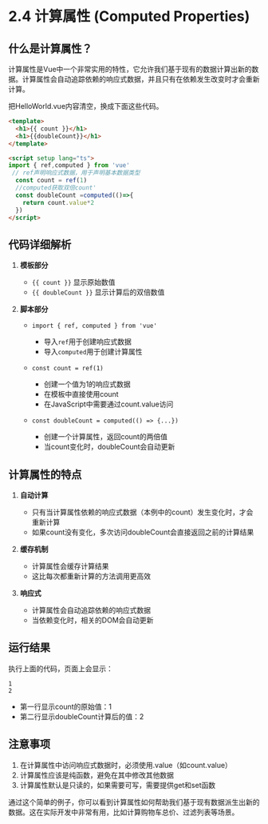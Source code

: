# 2.4 计算属性 (Computed Properties)

## 什么是计算属性？
计算属性是Vue中一个非常实用的特性，它允许我们基于现有的数据计算出新的数据。计算属性会自动追踪依赖的响应式数据，并且只有在依赖发生改变时才会重新计算。


把HelloWorld.vue内容清空，换成下面这些代码。
```html
<template>
  <h1>{{ count }}</h1>
  <h1>{{doubleCount}}</h1>
</template>

<script setup lang="ts">
import { ref,computed } from 'vue'
 // ref声明响应式数据，用于声明基本数据类型
  const count = ref(1)
  //computed获取双倍count' 
  const doubleCount =computed(()=>{
    return count.value*2
  })
</script>
```

## 代码详细解析
1. **模板部分**
   - `{{ count }}` 显示原始数值
   - `{{ doubleCount }}` 显示计算后的双倍数值

2. **脚本部分**
   - `import { ref, computed } from 'vue'`
     - 导入`ref`用于创建响应式数据
     - 导入`computed`用于创建计算属性
   
   - `const count = ref(1)`
     - 创建一个值为1的响应式数据
     - 在模板中直接使用count
     - 在JavaScript中需要通过count.value访问
   
   - `const doubleCount = computed(() => {...})`
     - 创建一个计算属性，返回count的两倍值
     - 当count变化时，doubleCount会自动更新

## 计算属性的特点
1. **自动计算**
   - 只有当计算属性依赖的响应式数据（本例中的count）发生变化时，才会重新计算
   - 如果count没有变化，多次访问doubleCount会直接返回之前的计算结果

2. **缓存机制**
   - 计算属性会缓存计算结果
   - 这比每次都重新计算的方法调用更高效

3. **响应式**
   - 计算属性会自动追踪依赖的响应式数据
   - 当依赖变化时，相关的DOM会自动更新

## 运行结果
执行上面的代码，页面上会显示：
```
1
2
```
- 第一行显示count的原始值：1
- 第二行显示doubleCount计算后的值：2

## 注意事项
1. 在计算属性中访问响应式数据时，必须使用.value（如count.value）
2. 计算属性应该是纯函数，避免在其中修改其他数据
3. 计算属性默认是只读的，如果需要可写，需要提供get和set函数

通过这个简单的例子，你可以看到计算属性如何帮助我们基于现有数据派生出新的数据。这在实际开发中非常有用，比如计算购物车总价、过滤列表等场景。